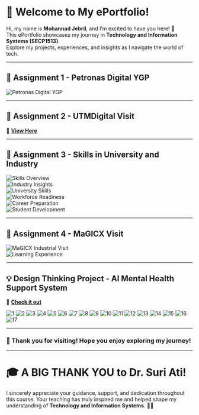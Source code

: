 # 🎉 Welcome to My ePortfolio!  

Hi, my name is **Mohannad Jebril**, and I’m excited to have you here! 🚀  
This ePortfolio showcases my journey in **Technology and Information Systems (SECP1513)**.  
Explore my projects, experiences, and insights as I navigate the world of tech.  

---

## 📌 Assignment 1 - Petronas Digital YGP  
![Petronas Digital YGP](https://github.com/user-attachments/assets/7513e143-c3df-4d62-9e1c-a2ee22bfa1d0)  

---

## 📌 Assignment 2 - UTMDigital Visit  
🔗 **[View Here](https://drive.google.com/file/d/1__Ach_EyNDbebcNTNWQXsCWFEUiKHKgH/view?usp=sharing)**  

---

## 📌 Assignment 3 - Skills in University and Industry  
![Skills Overview](https://github.com/user-attachments/assets/17c8b7b9-d594-4efd-895c-8c3851a4652c)  
![Industry Insights](https://github.com/user-attachments/assets/8da66dd1-3be4-4892-b2a4-3cde41ddb387)  
![University Skills](https://github.com/user-attachments/assets/b8f72504-0f63-44c2-90db-2731612a9444)  
![Workforce Readiness](https://github.com/user-attachments/assets/084a8af7-8e5f-4d64-81a8-e2490a031878)  
![Career Preparation](https://github.com/user-attachments/assets/45cc8fb3-9eb3-4a6c-9248-1299a88eb2f3)  
![Student Development](https://github.com/user-attachments/assets/2d3c4adb-0e81-44e6-88d8-83e23a63d5f2)  

---

## 📌 Assignment 4 - MaGICX Visit  
![MaGICX Industrial Visit](https://github.com/user-attachments/assets/1def80da-3e87-4176-8b81-81fab05ee40d)  
![Learning Experience](https://github.com/user-attachments/assets/30c85635-57f7-4ced-b52c-6d64394e9715)  

---

## 💡 Design Thinking Project - AI Mental Health Support System  
🔗 **[Check it out](https://drive.google.com/file/d/1Pyw7eUrOICeiLqTzWpSzCUGJFWAb5ISx/view?usp=sharing)**  


![1](https://github.com/user-attachments/assets/6271f4ed-63e4-4787-897c-a3b11bae6370)
![2](https://github.com/user-attachments/assets/30b6d307-db83-4340-9851-6e994a32c14b)
![3](https://github.com/user-attachments/assets/265b690c-73df-4796-8163-a8b10065f8ff)
![4](https://github.com/user-attachments/assets/c39db551-f9f2-4c78-8c92-520860c99749)
![5](https://github.com/user-attachments/assets/7a664adc-3f20-48f1-918d-3b83b573be33)
![6](https://github.com/user-attachments/assets/356e800b-d7d7-4ded-a0e4-9033b6466408)
![7](https://github.com/user-attachments/assets/6d92b702-380c-4bde-a6d6-433704e96c88)
![8](https://github.com/user-attachments/assets/e0c48be5-496a-43af-a5b1-7d45584e80b7)
![9](https://github.com/user-attachments/assets/c0f70243-ac9a-4ffc-b5a9-4575adbf63ae)
![10](https://github.com/user-attachments/assets/034b162d-cc01-4ffa-8eea-83af193317b8)
![11](https://github.com/user-attachments/assets/51776042-9184-4b9d-ae4e-b1feac84563d)
![12](https://github.com/user-attachments/assets/adcce52e-9d36-438c-a035-e7497def84d4)
![13](https://github.com/user-attachments/assets/668563bf-9f42-4948-87fa-039f224ad97d)
![14](https://github.com/user-attachments/assets/4108ff17-759c-478e-9147-f88563f1c985)
![15](https://github.com/user-attachments/assets/baa6b2a5-f7f8-4bf7-8287-76bd96fd3b10)
![16](https://github.com/user-attachments/assets/96dbd374-2d3c-478d-85e0-de43f9fcecce)
![17](https://github.com/user-attachments/assets/a378cc1f-e9b0-4fcc-a186-87d0405bc243)

---
### 🚀 **Thank you for visiting! Hope you enjoy exploring my journey!**  
---
# 🎓 **A BIG THANK YOU to Dr. Suri Ati!**  
I sincerely appreciate your guidance, support, and dedication throughout this course. Your teaching has truly inspired me and helped shape my understanding of **Technology and Information Systems**. 🙏✨  


